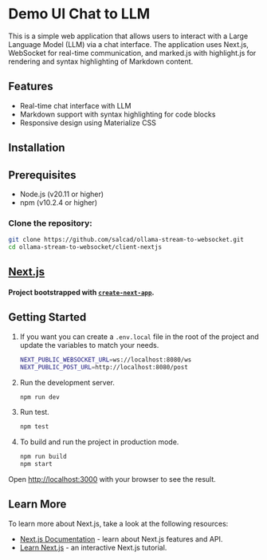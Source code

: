 # Demo UI Chat to LLM

This is a simple web application that allows users to interact with a Large Language Model (LLM) via a chat interface. The application uses Next.js, WebSocket for real-time communication, and marked.js with highlight.js for rendering and syntax highlighting of Markdown content.

## Features

- Real-time chat interface with LLM
- Markdown support with syntax highlighting for code blocks
- Responsive design using Materialize CSS

## Installation

## Prerequisites

- Node.js (v20.11 or higher)
- npm (v10.2.4 or higher)

### Clone the repository:

```bash
git clone https://github.com/salcad/ollama-stream-to-websocket.git
cd ollama-stream-to-websocket/client-nextjs
```

## [Next.js](https://nextjs.org/) 
#### Project bootstrapped with [`create-next-app`](https://github.com/vercel/next.js/tree/canary/packages/create-next-app).

## Getting Started

1. If you want you can create a `.env.local` file in the root of the project and update the variables to match your needs.

    ```bash
    NEXT_PUBLIC_WEBSOCKET_URL=ws://localhost:8080/ws
    NEXT_PUBLIC_POST_URL=http://localhost:8080/post
    ```

2. Run the development server.

    ```bash
    npm run dev
    ```

3. Run test.

    ```bash
    npm test
    ```

4. To build and run the project in production mode.

    ```bash
    npm run build
    npm start
    ```

Open [http://localhost:3000](http://localhost:3000) with your browser to see the result.

## Learn More

To learn more about Next.js, take a look at the following resources:

- [Next.js Documentation](https://nextjs.org/docs) - learn about Next.js features and API.
- [Learn Next.js](https://nextjs.org/learn) - an interactive Next.js tutorial.